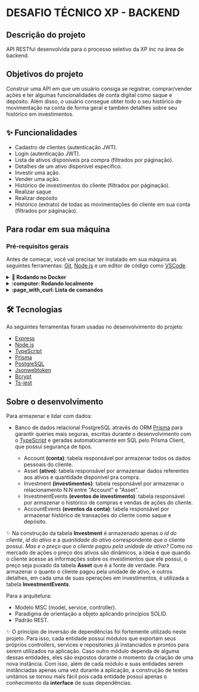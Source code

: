 # DESAFIO TÉCNICO XP - BACKEND

## Descrição do projeto
API RESTful desenvolvida para o processo seletivo da XP inc na área de backend.

## Objetivos do projeto
Construir uma API em que um usuário consiga se registrar, comprar/vender ações e ter algumas funcionalidades de conta digital como saque e depósito.
Além disso, o usuário consegue obter todo o seu histórico de movimentação na conta de forma geral e também detalhes sobre seu histórico em investimentos.

## :sparkles: Funcionalidades

* Cadastro de clientes (autenticação JWT).
* Login (autenticação JWT).
* Lista de ativos disponíveis pra compra (filtrados por páginação).
* Detalhes de um ativo disponível específico.
* Investir uma ação.
* Vender uma ação.
* Histórico de investimentos do cliente (filtrados por páginação).
* Realizar saque
* Realizar depósito
* Histórico (extrato) de todas as movimentações do cliente em sua conta (filtrados por páginação).

## Para rodar em sua máquina

### Pré-requisitos gerais

Antes de começar, você vai precisar ter instalado em sua máquina as seguintes ferramentas:
[Git](https://git-scm.com), [Node.js](https://nodejs.org/en/) e um editor de código como [VSCode](https://code.visualstudio.com/).

<details>
  <summary><strong> 🐳 Rodando no Docker </strong></summary><br />
  - 🚧  Em construção...  🚧

</details>

<details>
  <summary><strong> :computer: Rodando localmente </strong></summary><br />
    
   <h3>Pré-requisitos</h3>
   
   - Antes de clonar o repositório, você precisa ter o [PostgreSQL](https://www.postgresql.org/) instalado em sua máquina.  
  
  ---
   <h4> Configurando o PostgreSQL </h4>
   
   - Se conecte ao PostgreSQL pela linha de comando `sudo -i -u postgres`
   - Crie um novo banco `CREATE DATABASE xp_challenge_db;`
   - Crie um novo usuário `CREATE USER my_user WITH ENCRYPTED PASSWORD 'my_pass';`
   - Conceda privilégios desse novo usuário para se conectar a **xp_challenge_db** 
     `GRANT ALL PRIVILEGES ON DATABASE "xp_challenge_db" to my_user; `
   - Dê permissões para seu novo usuário poder criar banco de dados: `ALTER USER my_user CREATEDB;`
   
  ---
  
  - Clone o repositório com `git clone git@github.com:moraeslua/xp_challenge.git`
  
  - Entre no diretório que acabou de ser criado `cd xp_challenge`
  
  - Instale as dependências com `npm install`
  
  - Agora, você precisa configurar as variaveis de ambiente de acordo com o .env.example:
    - JWT_SECRET=seu segredo super secreto
    - DATABASE_URL=postgresql://my_user:my_pass@localhost:5432/xp_challenge_db?schema=public
    - PORT=3000
  
  - Rode o comando para executar as migrations do banco `npx prisma migrate dev`
    
  - Rode o comando para executar os seeders `npx prisma db seed`
  
  - Por fim, rode o comando para subir o servidor localmente na porta que você escolheu `npm run dev`
      
</details>

<details>
  <summary><strong> :page_with_curl: Lista de comandos </strong></summary><br />
  
  1. Para rodar o servidor na porta determinada:
    `npm run dev`
  2. Para executar migrations:
    `npx prisma migrate dev`
  3. Para executar seeders:
    `npx prisma db seed`
  4. Para restaurar banco de dados:
    `npm run restore`
  5. Para limpar todas as informações de todas as tabelas do banco de dados:
    `npm run truncate`
  6. Para executar os testes unitários:
    `npm run test`
  7. Para executar a cobertura de testes:
    `npm run test:cov`

</details>

## 🛠 Tecnologias

As seguintes ferramentas foram usadas no desenvolvimento do projeto:

- [Express](https://expressjs.com/pt-br/)
- [Node.js](https://nodejs.org/en/)
- [TypeScript](https://www.typescriptlang.org/)
- [Prisma](https://www.prisma.io/)
- [PostgreSQL](https://www.postgresql.org/)
- [Jsonwebtoken](https://www.npmjs.com/package/jsonwebtoken)
- [Bcrypt](https://www.npmjs.com/package/bcrypt)
- [Ts-jest](https://kulshekhar.github.io/ts-jest/)

## Sobre o desenvolvimento
  Para armazenar e lidar com dados:
  - Banco de dados relacional PostgreSQL através do ORM [Prisma](https://www.prisma.io/) para garantir queries mais seguras, 
  escritas durante o desenvolvimento com o [TypeScript](https://www.typescriptlang.org/) e geradas automaticamente em SQL pelo Prisma Client, que possui
  segurança de tipos.
  
    - Account <strong>(conta)</strong>: tabela responsável por armazenar todos os dados pessoais do cliente.
    - Asset <strong>(ativo)</strong>: tabela responsável por armazenaar dados referentes aos ativos e quantidade disponível pra compra.
    - Investment <strong>(investimentos)</strong>: tabela responsável por armazenar o relacionamento N:N entre "Account" e "Asset".
    - InvestmentEvents  <strong>(eventos de investimento)</strong>: tabela responsável por armazenar o histórico de compras e vendas de ações do cliente.
    - AccountEvents <strong>(eventos da conta)</strong>: tabela responsável por armazenar histórico de transações do cliente como saque e depósito.
    
  :sparkles: Na construção da tabela <strong>Investment</strong> é armazenado apenas o *id do cliente*, *id do ativo* e a *quantidade do ativo* correspondente
  que o cliente possui. *Mas e o preço que o cliente pagou pela unidade de ativo?* Como no mercado de ações o preço dos ativos são dinâmicos, a ideia é que
  quando o cliente acesse as informações sobre os investimentos que ele possui, o preço seja puxado da tabela **Asset** que é a fonte de verdade.
  Para armazenar o quanto o cliente pagou pela unidade de ativo, e outros detalhes, em cada uma de suas operações em investimentos, é utilizada a tabela **InvestmentEvents**.
  
  Para a arquitetura:
  - Modelo MSC (model, service, controller).
  - Paradigma de orientação a objeto aplicando princípios SOLID.
  - Padrão REST.
  
  :sparkles: O princípio de inversão de dependências foi fortemente utilizado neste projeto. Para isso, cada entidade possui módulos que exportam
  seus próprios controllers, services e repositories já instanciados e prontos para serem utilizados na aplicação. 
    Caso outro módulo dependa de alguma dessas entidades, eles são expostos durante o momento da criação de uma nova instância.
    Com isso, além de cada módulo e suas entidades serem instânciadas apenas uma vez durante a aplicação, a construção de testes unitários se tornou
    mais fácil pois cada entidade possui apenas o conhecimento da <strong>interface</strong> de suas dependências.
  
